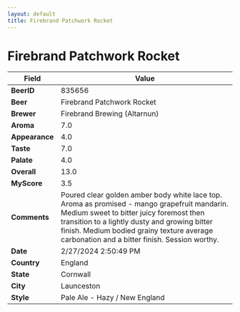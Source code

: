 ```yaml
---
layout: default
title: Firebrand Patchwork Rocket
---
```


# Firebrand Patchwork Rocket

| Field         | Value     |
|---------------|-----------|
| **BeerID** | 835656 |
| **Beer** | Firebrand Patchwork Rocket |
| **Brewer** | Firebrand Brewing (Altarnun) |
| **Aroma** | 7.0 |
| **Appearance** | 4.0 |
| **Taste** | 7.0 |
| **Palate** | 4.0 |
| **Overall** | 13.0 |
| **MyScore** | 3.5 |
| **Comments** | Poured clear golden amber body white lace top. Aroma as promised - mango grapefruit mandarin. Medium sweet to bitter juicy foremost then transition to a lightly dusty and growing bitter finish. Medium bodied grainy texture average carbonation and a bitter finish. Session worthy. |
| **Date** | 2/27/2024 2:50:49 PM |
| **Country** | England |
| **State** | Cornwall |
| **City** | Launceston |
| **Style** | Pale Ale - Hazy / New England |
